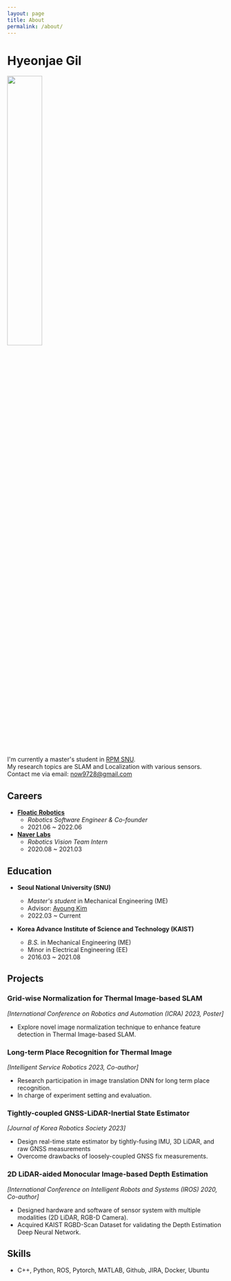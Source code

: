 ```yaml
---
layout: page
title: About
permalink: /about/
---
```


# Hyeonjae Gil

<img align="middle" width=40% src="./images/about/selfie_film1.JPG">

<br>

I'm currently a master's student in [RPM SNU](https://rpm.snu.ac.kr/).\
My research topics are SLAM and Localization with various sensors.\
Contact me via email: [now9728@gmail.com](mailto:now9728@gmail.com)

## Careers

* [**Floatic Robotics**](https://floatic.io/)
  * *Robotics Software Engineer & Co-founder*
  * 2021.06 ~ 2022.06 
* [**Naver Labs**](https://www.naverlabs.com/)
  * *Robotics Vision Team Intern*
  * 2020.08 ~ 2021.03

## Education

* **Seoul National University (SNU)**
  * *Master's student* in Mechanical Engineering (ME)
  * Advisor: [Ayoung Kim](https://ayoungk.github.io/)
  * 2022.03 ~ Current
  
* **Korea Advance Institute of Science and Technology (KAIST)**
  * *B.S.* in Mechanical Engineering (ME)
  * Minor in Electrical Engineering (EE)
  * 2016.03 ~ 2021.08 


## Projects

### Grid-wise Normalization for Thermal Image-based SLAM
*[International Conference on Robotics and Automation (ICRA) 2023, Poster]*
- Explore novel image normalization technique to enhance feature detection in Thermal Image-based SLAM.

### Long-term Place Recognition for Thermal Image
*[Intelligent Service Robotics 2023, Co-author]*
- Research participation in image translation DNN for long term place recognition.
- In charge of experiment setting and evaluation.

### Tightly-coupled GNSS-LiDAR-Inertial State Estimator
*[Journal of Korea Robotics Society 2023]* 
- Design real-time state estimator by tightly-fusing IMU, 3D LiDAR, and raw GNSS measurements
- Overcome drawbacks of loosely-coupled GNSS fix measurements.

### 2D LiDAR-aided Monocular Image-based Depth Estimation
*[International Conference on Intelligent Robots and Systems (IROS) 2020, Co-author]*
- Designed hardware and software of sensor system with multiple modalities (2D LiDAR, RGB-D Camera).
- Acquired KAIST RGBD-Scan Dataset for validating the Depth Estimation Deep Neural Network.


## Skills
- C++, Python, ROS, Pytorch, MATLAB, Github, JIRA, Docker, Ubuntu
